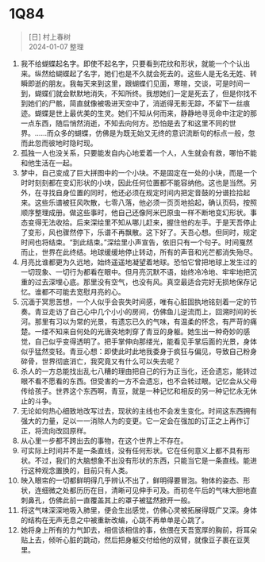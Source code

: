 # 1Q84
> [日] 村上春树  
> 2024-01-07 整理

1. 我不给蝴蝶起名字。即使不起名字，只要看到花纹和形状，就能一个个认出来。纵然给蝴蝶起了名字，她们也是不久就会死去的。这些人是无名无姓、转瞬即逝的朋友。我每天来到这里，跟蝴蝶们见面，寒暄，交谈，可是时间一到，蝴蝶们就会默默地消失，不知所终。我想她们一定是死去了，但是你找不到她们的尸骸，简直就像被吸进天空中了，消逝得无影无踪，不留下一丝痕迹。蝴蝶是世上最优美的生灵。她们不知从何而来，静静地寻觅命中注定的那一点东西，随后悄然消逝，不知去向何方。恐怕是去了和这里不同的世界。......而众多的蝴蝶，仿佛是为既无始又无终的意识流断句的标点一般，忽而此忽而彼地时隐时现。
2. 孤独一人也没关系，只要能发自内心地爱着一个人，人生就会有救，哪怕不能和他生活在一起。
3. 梦中，自己变成了巨大拼图中的一个小块。不是固定在一处的小块，而是一个时时刻刻都在变幻形状的小块，因此任何位置都不能容纳他。这也是当然。另外，在寻找自身位置的同时，他还必须在规定时间内把定音鼓的分谱捡拾起来。这些乐谱被狂风吹散，七零八落，他必须一页页地拾起，确认页码，按照顺序整理成册。做这些事时，他自己还像阿米巴原虫一样不断地变幻形状。事态变得无法收拾。后来深绘里不知从哪儿赶来，握住他的左手。于是天吾停止了变形，风也骤然停下，乐谱不再飘散。这下好了。天吾心想。但同时，规定时间也将结束。“到此结束。”深绘里小声宣告，依旧只有一个句子。时间戛然而止，世界在此终结。地球缓缓地停止转动，所有的声音和光芒都消失殆尽。
4. 月亮比谁都更为久远地，始终遥遥地凝望着地球。恐怕它曾把地球上发生过的一切现象、一切行为都看在眼中。但月亮沉默不语，始终冷冷地、牢牢地把沉重的过去深埋心底。那里没有空气，也没有风。真空最适合完好无损地保存记忆。谁都不可能去宽慰月亮的心。
5. 沉湎于冥思苦想，一个人似乎会丧失时间感，唯有心脏固执地铭刻着一定的节奏。青豆走访了自己心中几个小小的房间，仿佛鱼儿逆流而上，回溯时间的长河。那里有习以为常的光景，有遗忘已久的气味，有温柔的怀念，有严苛的痛楚。一缕不知来自何处的光唐突地刺穿了青豆的身躯。她生出一种奇妙的感觉，自己似乎变得透明了。把手掌伸向那缕光，能看见手掌后面的光景，身体似乎猛然变轻。青豆心想：即使此时此地我委身于疯狂与偏见，导致自己粉身碎骨，世界彻底消亡，我究竟又有什么可以失去呢？
6. 杀人的一方总能找出乱七八糟的理由把自己的行为正当化，还会遗忘，能转过眼不看不愿看的东西。但受害的一方不会遗忘，也不会转过眼。记忆会从父母传给孩子。世界这个东西啊，青豆，就是一种记忆和相反的另一种记忆永无休止的斗争。
7. 无论如何热心细致地改写过去，现状的主线也不会发生变化。时间这东西拥有强大的力量，足以一一消除人为的变更。它一定会在强加的订正之上再作订正，将流向改回原样。
8. 从心里一步都不跨出去的事物，在这个世界上不存在。
9.  可实际上时间并不是一条直线，没有任何形状。它在任何意义上都不具有形状。不过，我们的大脑想象不出没有形状的东西，只能当它是一条直线。能进行这种观念置换的，目前只有人类。
10. 映入眼帘的一切都鲜明得几乎辨认不出了，鲜明得要冒泡。物体的姿态、形状，连细微之处都历历在目，清晰可见伸手可及。而初冬午后的气味大胆地直刺鼻孔，仿佛此前一直覆盖其上的罩子被猛然掀开一般。
11. 将这气味深深地吸入肺里，便会生出感觉，仿佛心灵被拓展得既广又深。身体的结构在无声无息之中被重新改编，心跳不再单单是心跳了。
12. 她将身上所有的力气卸去，相信该相信的事，依偎在天吾宽厚的胸前，将耳朵贴上去，倾听心脏的跳动，然后把身躯交付给他的双臂，就像豆子裹在豆荚里。
